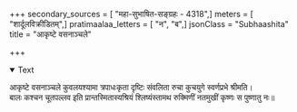 +++
secondary_sources = [ "महा-सुभाषित-सङ्ग्रहः - 4318",]
meters = [ "शार्दूलविक्रीडितम्",]
pratimaalaa_letters = [ "न", "ब",]
jsonClass = "Subhaashita"
title = "आकृष्टे वसनाञ्चले"

+++

<details open><summary>Text</summary>

आकृष्टे वसनाञ्चले कुवलयश्यामा त्रपाधःकृता दृष्टिः संवलिता रुचा कुचयुगे स्वर्णप्रभे श्रीमति।  
बालः कश्चन चूतपल्लव इति प्रान्तस्मितास्यश्रियं श्लिष्यंस्तामथ रुक्मिणीं नतमुखीं कृष्णः स पुष्णातु नः॥
</details>
